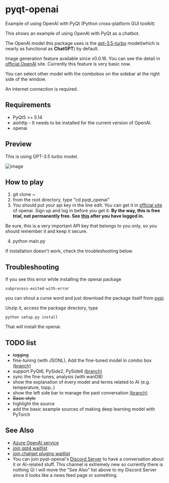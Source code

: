 # pyqt-openai
Example of using OpenAI with PyQt (Python cross-platform GUI toolkit)

This shows an example of using OpenAI with PyQt as a chatbot.

The OpenAI model this package uses is the <a href="https://platform.openai.com/docs/models/gpt-3-5">gpt-3.5-turbo</a> model(which is nearly as functional as <b>ChatGPT</b>) by default.

Image generation feature available since v0.0.16. You can see the detail in <a href="https://platform.openai.com/docs/guides/images/introduction">official OpenAI</a> site. Currently this feature is very basic now.

You can select other model with the combobox on the sidebar at the right side of the window.

An internet connection is required.

## Requirements
* PyQt5 >= 5.14
* aiohttp - It needs to be installed for the current version of OpenAI.
* openai

## Preview
This is using GPT-3.5 turbo model.

![image](https://user-images.githubusercontent.com/55078043/226176448-57ea6ef1-3672-44ff-a27b-4b42e2c5e357.png)

## How to play
1. git clone ~
2. from the root directory, type "cd pyqt_openai"
3. You should put your api key in the line edit. You can get it in <a href="https://platform.openai.com/account/api-keys">official site</a> of openai. Sign up and log in before you get it. <b>By the way, this is free trial, not permanently free. See <a href="https://platform.openai.com/account/billing/overview">this</a> after you have logged in.</b>

Be sure, this is a very important API key that belongs to you only, so you should remember it and keep it secure.

4. python main.py

If installation doesn't work, check the troubleshooting below.

## Troubleshooting
If you see this error while installing the openai package
```
subprocess-exited-with-error
```
you can shout a curse word and just download the package itself from <a href="https://pypi.org/project/openai/#files">pypi</a>. 

Unzip it, access the package directory, type 
```
python setup.py install
```

That will install the openai.

## TODO list
* <s>logging</s>
* fine-tuning (with JSONL), Add the fine-tuned model in combo box <a href="https://github.com/yjg30737/pyqt-openai/tree/feature/fine-tuning">(branch)</a>
* support PyQt6, PySide2, PySide6 <a href="https://github.com/yjg30737/pyqt-openai/tree/feature/qtpy">(branch)</a>
* sync the fine-tunes, analysis (with wanDB)
* show the explanation of every model and terms related to AI (e.g. temperature, topp..)
* show the left side bar to manage the past conversation <a href="https://github.com/yjg30737/pyqt-openai/tree/feature/leftsidebar">(branch)</a>
* <s>Basic style</s>
* highlight the source
* add the basic example sources of making deep learning model with PyTorch

## See Also
* <a href="https://learn.microsoft.com/en-us/azure/cognitive-services/openai/overview">Azure OpenAI service</a>
* <a href="https://openai.com/waitlist/gpt-4-api">join gpt4 waitlist</a>
* <a href="https://https://openai.com/waitlist/plugins">join chatgpt plugins waitlist</a>
* You can join pyqt-openai's <a href="https://discord.gg/cHekprskVE">Discord Server</a> to have a conversation about it or AI-related stuff. This channel is extremely new so currently there is nothing 😥 I will move the "See Also" list above to my Discord Server since it looks like a news feed page or something. 

